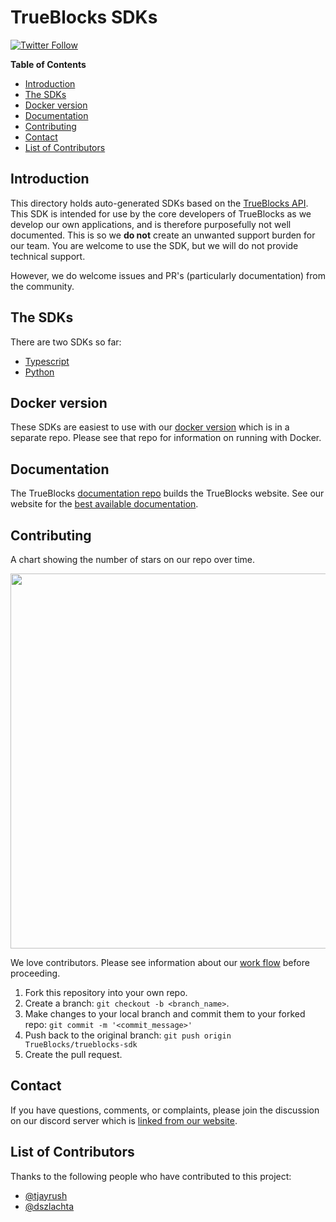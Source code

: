<!-- markdownlint-disable MD033 MD036 MD041 -->
<h1>TrueBlocks SDKs</h1>

[![Twitter Follow](https://img.shields.io/twitter/follow/trueblocks?style=social)](https://twitter.com/trueblocks)

**Table of Contents**

- [Introduction](#introduction)
- [The SDKs](#the-sdks)
- [Docker version](#docker-version)
- [Documentation](#documentation)
- [Contributing](#contributing)
- [Contact](#contact)
- [List of Contributors](#list-of-contributors)

## Introduction

This directory holds auto-generated SDKs based on the [TrueBlocks API](https://github.com/TrueBlocks/trueblocks-core). This SDK is intended for use by the core developers of TrueBlocks as we develop our own applications, and is therefore purposefully not well documented. This is so we **do not** create an unwanted support burden for our team. You are welcome to use the SDK, but we will do not provide technical support.

However, we do welcome issues and PR's (particularly documentation) from the community.

## The SDKs

There are two SDKs so far:

- [Typescript](./typescript/README.md)
- [Python](./python/README.md)

## Docker version

These SDKs are easiest to use with our [docker version](https://github.com/TrueBlocks/trueblocks-docker) which is in a separate repo. Please see that repo for information on running with Docker.

## Documentation

The TrueBlocks [documentation repo](https://github.com/TrueBlocks/trueblocks-docs) builds the TrueBlocks website. See our website for the [best available documentation](https://trueblocks.io/).

## Contributing

A chart showing the number of stars on our repo over time.

<img width="600px" src="https://starchart.cc/TrueBlocks/trueblocks-sdk.svg">

We love contributors. Please see information about our [work flow](https://github.com/TrueBlocks/trueblocks-core/blob/develop/docs/BRANCHING.md) before proceeding.

1. Fork this repository into your own repo.
2. Create a branch: `git checkout -b <branch_name>`.
3. Make changes to your local branch and commit them to your forked repo: `git commit -m '<commit_message>'`
4. Push back to the original branch: `git push origin TrueBlocks/trueblocks-sdk`
5. Create the pull request.

## Contact

If you have questions, comments, or complaints, please join the discussion on our discord server which is [linked from our website](https://trueblocks.io).

## List of Contributors

Thanks to the following people who have contributed to this project:

- [@tjayrush](https://github.com/tjayrush)
- [@dszlachta](https://github.com/dszlachta)
